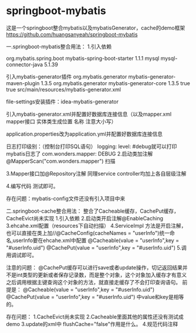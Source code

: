 # springboot-mybatis
这是一个springboot整合mybatis以及mybatisGenerator，cache的demo框架
https://github.com/huangsanyeah/springboot-mybatis


一.springboot-mybatis整合用法：
1.引入依赖

<dependency>
		<groupId>org.mybatis.spring.boot</groupId>
		<artifactId>mybatis-spring-boot-starter</artifactId>
		<version>1.1.1</version>
</dependency>
<dependency>
		<groupId> mysql</groupId>
		<artifactId> mysql-connector-java</artifactId>
		<version> 5.1.39</version>
</dependency>

引入mybatis-generator插件
	<plugin>
				<groupId>org.mybatis.generator</groupId>
				<artifactId>mybatis-generator-maven-plugin</artifactId>
				<version>1.3.5</version>
				<dependencies>
					<dependency>
						<groupId>org.mybatis.generator</groupId>
						<artifactId>mybatis-generator-core</artifactId>
						<version>1.3.5</version>
					</dependency>
				</dependencies>
				<configuration>
					<!--允许移动生成的文件 -->
					<verbose>true</verbose>
					<!-- 是否覆盖 -->
					<overwrite>true</overwrite>
					<!-- 自动生成的配置 -->
					<configurationFile>
						src/main/resources/mybatis-generator.xml</configurationFile>
				</configuration>
	</plugin>
	
file-settings安装插件：idea-mybatis-generator

引入mybatis-generator.xml并配置好数据库连接信息（以及mapper.xml mapper接口 实体类生成位置 名称 注意大小写）

application.properties改为application.yml并配置好数据库连接信息

日志打印级别：（控制台打印SQL语句）
logging:
         level:
               #debug就可以打印mybatis日志了
               com.wonders.mapper: DEBUG
2.启动类加注解@MapperScan("com.wonders.mapper") 扫描

3.Mapper接口加@Repository注解 同理service controller均加上各自层级注解

4.编写代码 测试即可。

存在问题：mybatis-config文件还没有引入项目中来




二.springboot-cache整合用法：
整合了Cacheable缓存，CachePut缓存，CacheEvict尚未实现
1.引入依赖
2.启动类开启注解@EnableCaching
3.ehcahe.xml配置（resources下自动扫描）
4.ServiceImpl
方法是开启注解，也可以直接在类上加//@CacheConfig(cacheNames = "userInfo")统一命名,userInfo要在ehcahe.xml中配置
@Cacheable(value = "userInfo",key = "#userInfo.uid")
@CachePut(value = "userInfo",key = "#userInfo.uid")
5.调用调试即可。

注意的问题：
@CachePut缓存可以进行save或者update操作，切记返回结果并不是int类型的更新或者保存记录数，而是整个对象，这个对象加入缓存才有意义
之后调用根据主键查询这个对象的方法，就直接走缓存了不会打印查询语句。
前提是： @Cacheable(value = "userInfo",key = "#userInfo.uid")
        @CachePut(value = "userInfo",key = "#userInfo.uid")
中value和key是相等的。

存在问题：
1.CacheEvict尚未实现 
2.Cacheable里面其他的属性还没有测试成demo
3.update的xml中 flushCache="false"作用是什么。
4.规范代码注释